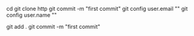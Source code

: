 cd
  git clone http
  git commit -m "first commit"
 git config user.email ""
git config user.name ""

git add .
git commit -m "first commit"
